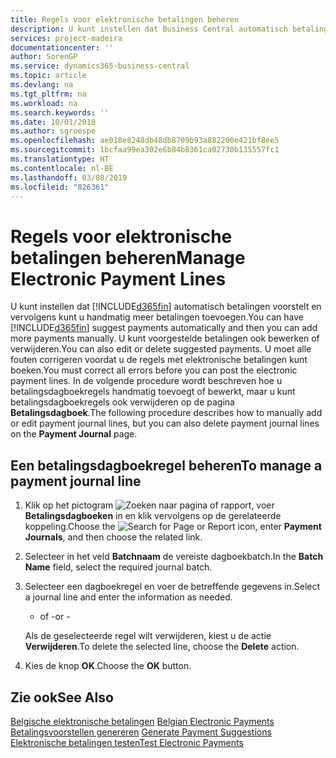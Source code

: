 ```yaml
---
title: Regels voor elektronische betalingen beheren
description: U kunt instellen dat Business Central automatisch betalingen voorstelt en vervolgens kunt u handmatig meer betalingen toevoegen. U kunt voorgestelde betalingen ook bewerken of verwijderen.
services: project-madeira
documentationcenter: ''
author: SorenGP
ms.service: dynamics365-business-central
ms.topic: article
ms.devlang: na
ms.tgt_pltfrm: na
ms.workload: na
ms.search.keywords: ''
ms.date: 10/01/2018
ms.author: sgroespe
ms.openlocfilehash: ae018e8248db48db8709b93a882200e421bf8ee5
ms.sourcegitcommit: 1bcfaa99ea302e6b84b8361ca02730b135557fc1
ms.translationtype: HT
ms.contentlocale: nl-BE
ms.lasthandoff: 03/08/2019
ms.locfileid: "826361"
---
```

# <a name="manage-electronic-payment-lines"></a><span data-ttu-id="c2100-104">Regels voor elektronische betalingen beheren</span><span class="sxs-lookup"><span data-stu-id="c2100-104">Manage Electronic Payment Lines</span></span>
<span data-ttu-id="c2100-105">U kunt instellen dat [!INCLUDE[d365fin](../../includes/d365fin_md.md)] automatisch betalingen voorstelt en vervolgens kunt u handmatig meer betalingen toevoegen.</span><span class="sxs-lookup"><span data-stu-id="c2100-105">You can have [!INCLUDE[d365fin](../../includes/d365fin_md.md)] suggest payments automatically and then you can add more payments manually.</span></span> <span data-ttu-id="c2100-106">U kunt voorgestelde betalingen ook bewerken of verwijderen.</span><span class="sxs-lookup"><span data-stu-id="c2100-106">You can also edit or delete suggested payments.</span></span> <span data-ttu-id="c2100-107">U moet alle fouten corrigeren voordat u de regels met elektronische betalingen kunt boeken.</span><span class="sxs-lookup"><span data-stu-id="c2100-107">You must correct all errors before you can post the electronic payment lines.</span></span> <span data-ttu-id="c2100-108">In de volgende procedure wordt beschreven hoe u betalingsdagboekregels handmatig toevoegt of bewerkt, maar u kunt betalingsdagboekregels ook verwijderen op de pagina **Betalingsdagboek**.</span><span class="sxs-lookup"><span data-stu-id="c2100-108">The following procedure describes how to manually add or edit payment journal lines, but you can also delete payment journal lines on the **Payment Journal** page.</span></span>  

## <a name="to-manage-a-payment-journal-line"></a><span data-ttu-id="c2100-109">Een betalingsdagboekregel beheren</span><span class="sxs-lookup"><span data-stu-id="c2100-109">To manage a payment journal line</span></span>  

1.  <span data-ttu-id="c2100-110">Klik op het pictogram ![Zoeken naar pagina of rapport](../../media/ui-search/search_small.png "pictogram Zoeken naar pagina of rapport"), voer **Betalingsdagboeken** in en klik vervolgens op de gerelateerde koppeling.</span><span class="sxs-lookup"><span data-stu-id="c2100-110">Choose the ![Search for Page or Report](../../media/ui-search/search_small.png "Search for Page or Report icon") icon, enter **Payment Journals**, and then choose the related link.</span></span>  
2.  <span data-ttu-id="c2100-111">Selecteer in het veld **Batchnaam** de vereiste dagboekbatch.</span><span class="sxs-lookup"><span data-stu-id="c2100-111">In the **Batch Name** field, select the required journal batch.</span></span>  
3.  <span data-ttu-id="c2100-112">Selecteer een dagboekregel en voer de betreffende gegevens in.</span><span class="sxs-lookup"><span data-stu-id="c2100-112">Select a journal line and enter the information as needed.</span></span>  

     - <span data-ttu-id="c2100-113">of -</span><span class="sxs-lookup"><span data-stu-id="c2100-113">or -</span></span>  

    <span data-ttu-id="c2100-114">Als de geselecteerde regel wilt verwijderen, kiest u de actie **Verwijderen**.</span><span class="sxs-lookup"><span data-stu-id="c2100-114">To delete the selected line, choose the **Delete** action.</span></span>  

4.  <span data-ttu-id="c2100-115">Kies de knop **OK**.</span><span class="sxs-lookup"><span data-stu-id="c2100-115">Choose the **OK** button.</span></span>  

## <a name="see-also"></a><span data-ttu-id="c2100-116">Zie ook</span><span class="sxs-lookup"><span data-stu-id="c2100-116">See Also</span></span>  
 <span data-ttu-id="c2100-117">[Belgische elektronische betalingen](belgian-electronic-payments.md) </span><span class="sxs-lookup"><span data-stu-id="c2100-117">[Belgian Electronic Payments](belgian-electronic-payments.md) </span></span>  
 <span data-ttu-id="c2100-118">[Betalingsvoorstellen genereren](how-to-generate-payment-suggestions.md) </span><span class="sxs-lookup"><span data-stu-id="c2100-118">[Generate Payment Suggestions](how-to-generate-payment-suggestions.md) </span></span>  
 [<span data-ttu-id="c2100-119">Elektronische betalingen testen</span><span class="sxs-lookup"><span data-stu-id="c2100-119">Test Electronic Payments</span></span>](how-to-test-electronic-payments.md)
